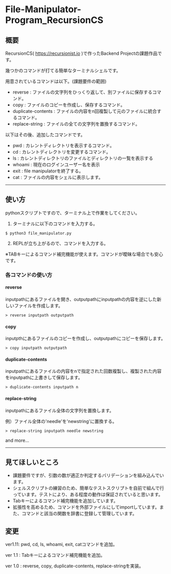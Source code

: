 # File-Manipulator-Program_RecursionCS

## 概要

RecursionCS( https://recursionist.io )で作ったBackend Projectの課題作品です。

幾つかのコマンドが打てる簡単なターミナルシェルです。

用意されているコマンドは以下。(課題要件の範囲)

- reverse : ファイルの文字列をひっくり返して、別ファイルに保存するコマンド。
- copy : ファイルのコピーを作成し、保存するコマンド。
- duplicate-contents : ファイルの内容をn回複製して元のファイルに統合するコマンド。
- replace-string : ファイルの全ての文字列を置換するコマンド。

以下はその後、追加したコマンドです。
- pwd : カレントディレクトリを表示するコマンド。
- cd : カレントディレクトリを変更するコマンド。
- ls : カレントディレクトリのファイルとディレクトリの一覧を表示する
- whoami : 現在のログインユーザー名を表示
- exit : file manipulatorを終了する。
- cat : ファイルの内容をシェルに表示します。
  

--- 

## 使い方

pythonスクリプトですので、ターミナル上で作業をしてください。

1. ターミナルに以下のコマンドを入力する。

```shell
$ python3 file_manipulator.py
```

2. REPLが立ち上がるので、コマンドを入力する。

※TABキーによるコマンド補完機能が使えます。コマンドが曖昧な場合でも安心です。

### 各コマンドの使い方

#### reverse

inputpathにあるファイルを開き、outputpathにinputpathの内容を逆にした新しいファイルを作成します。

```plain
> reverse inputpath outputpath
```

#### copy

inputpthにあるファイルのコピーを作成し、outputpathにコピーを保存します。

```plain
> copy inputpath outputpath
```

#### duplicate-contents

inputpathにあるファイルの内容をnで指定された回数複製し、複製された内容をinputpathに上書きして保存します。

```plain
> duplicate-contents inputpath n
```

#### replace-string

inputpathにあるファイル全体の文字列を置換します。

例）ファイル全体の'needle'を'newstring'に置換する。

```plain
> replace-string inputpath needle newstring
```

and more...

--- 

## 見てほしいところ

- 課題要件ですが、引数の数が適正か判定するバリデーションを組み込んでいます。
- シェルスクリプトの練習のため、簡単なテストスクリプトを自前で組んで行っています。テストにより、ある程度の動作は保証されていると思います。
- Tabキーによるコマンド補完機能を追加しています。
- 拡張性を高めるため、コマンドを外部ファイルにしてimportしています。また、コマンドと該当の関数を辞書に登録して管理しています。

## 変更

ver1.11: pwd, cd, ls, whoami, exit, catコマンドを追加。

ver 1.1 : Tabキーによるコマンド補完機能を追加。

ver 1.0 : reverse, copy, duplicate-contents, replace-stringを実装。